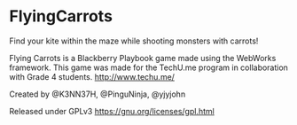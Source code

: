FlyingCarrots
=============
Find your kite within the maze while shooting monsters with carrots!

Flying Carrots is a Blackberry Playbook game made using the WebWorks framework.
This game was made for the TechU.me program in collaboration with Grade 4 students.
<http://www.techu.me/>

Created by @K3NN37H, @PinguNinja, @yjyjohn

Released under GPLv3 <https://gnu.org/licenses/gpl.html>